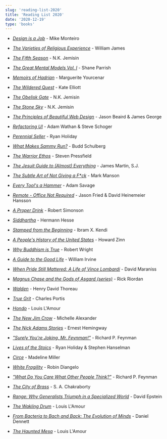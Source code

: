 ```yaml
---
slug: 'reading-list-2020'
title: 'Reading List 2020'
date: '2020-12-19'
type: 'books'
---
```


- [_Design is a Job_](https://smile.amazon.com/Design-Is-Job-Mike-Monteiro-audiobook/dp/B00JDUPYJK/ref=sr_1_1?dchild=1&keywords=design+is+a+job&qid=1604245980&s=books&sr=1-1 'Design is a Job') - Mike Monteiro
- [_The Varieties of Religious Experience_](https://smile.amazon.com/Varieties-Religious-Experience-William-James/dp/1539007324/ref=sr_1_1?dchild=1&keywords=the+varieties+of+religious+experience+william+james+penguin&qid=1604246037&s=books&sr=1-1 'The Varieties of Religious Experience') - William James
- [_The Fifth Season_](https://smile.amazon.com/Fifth-Season-Broken-Earth-Book-ebook/dp/B00H25FCSQ/ref=sr_1_2?crid=25R2O81TVMOUB&dchild=1&keywords=the+fifth+season&qid=1604246071&s=books&sprefix=the+fif%2Cstripbooks%2C182&sr=1-2 'The Fifth Season') - N.K. Jemisin
- [_The Great Mental Models Vol. I_](https://smile.amazon.com/Great-Mental-Models-Thinking-Concepts-ebook/dp/B07P79P8ST/ref=sr_1_1?crid=2Y1GB1NGHQH4Q&dchild=1&keywords=the+great+mental+models+volume+1&qid=1604246092&s=books&sprefix=the+great+menta%2Cstripbooks%2C169&sr=1-1 'The Great Mental Models Vol. I') - Shane Parrish
- [_Memoirs of Hadrian_](https://smile.amazon.com/Memoirs-Hadrian-Classics-Marguerite-Yourcenar/dp/0374529264/ref=sr_1_1?dchild=1&keywords=memoirs+of+hadrian&qid=1604246119&s=books&sr=1-1 'Memoirs of Hadrian') - Marguerite Yourcenar
- [_The Wildered Quest_](https://smile.amazon.com/Throne-Eldraine-Wildered-Kate-Elliott-ebook/dp/B07VP1PQ81/ref=sr_1_1?dchild=1&keywords=the+wildered+quest&qid=1604246139&s=books&sr=1-1 'The Wildered Quest') - Kate Elliott
- [_The Obelisk Gate_](https://smile.amazon.com/Obelisk-Gate-Broken-Earth-Book-ebook/dp/B01922I1GG/ref=sr_1_1?crid=LSCAZB8UNVDB&dchild=1&keywords=the+obelisk+gate&qid=1604246157&s=books&sprefix=the+obel%2Cstripbooks%2C153&sr=1-1 'The Obelisk Gate') - N.K. Jemisin
- [_The Stone Sky_](https://smile.amazon.com/Stone-Sky-Broken-Earth-Book-ebook/dp/B01N7EQOFA/ref=sr_1_1?dchild=1&keywords=the+stone+sky&qid=1604246175&s=books&sr=1-1 'The Stone Sky') - N.K. Jemisin
- [_The Principles of Beautiful Web Design_](https://smile.amazon.com/Principles-Beautiful-Web-Design-Designing/dp/0992279445/ref=sr_1_2?crid=30CLDH76XXCP&dchild=1&keywords=the+principles+of+beautiful+web+design&qid=1604246196&s=books&sprefix=the+principles+of+bea%2Cstripbooks%2C151&sr=1-2 'The Principals of Beautiful Web Design') - Jason Beaird & James George
- [_Refactoring UI_](https://refactoringui.com/ 'Refactoring UI') - Adam Wathan & Steve Schoger
- [_Perennial Seller_](https://smile.amazon.com/Perennial-Seller-Making-Marketing-Lasts/dp/0143109014/ref=sr_1_1?dchild=1&keywords=perennial+seller&qid=1604246258&s=books&sr=1-1 'Perennial Seller') - Ryan Holiday
- [_What Makes Sammy Run?_](https://smile.amazon.com/What-Makes-Sammy-Budd-Schulberg/dp/0679734228/ref=sr_1_1?crid=1UCU4M1K1WO1N&dchild=1&keywords=what+makes+sammy+run&qid=1604246275&s=books&sprefix=what+makes+sa%2Cstripbooks%2C176&sr=1-1 'What Makes Sammy Run?') - Budd Schulberg
- [_The Warrior Ethos_](https://smile.amazon.com/Warrior-Ethos-Steven-Pressfield/dp/193689100X/ref=sr_1_1?dchild=1&keywords=the+warrior+ethos&qid=1604246295&s=books&sr=1-1 'The Warrior Ethos') - Steven Pressfield
- [_The Jesuit Guide to (Almost) Everything_](https://smile.amazon.com/Jesuit-Guide-Almost-Everything-Spirituality/dp/0061432695/ref=sr_1_2?crid=1Z3NILRJBAKD4&dchild=1&keywords=the+jesuit+guide+to+almost+everything+james+martin&qid=1604246315&s=books&sprefix=the+jesuit%2Cstripbooks%2C156&sr=1-2 'The Jesuit Guide to (Almost) Everything') - James Martin, S.J.
- [_The Subtle Art of Not Giving a F\*ck_](https://smile.amazon.com/Subtle-Art-Not-Giving-Counterintuitive/dp/0062457713/ref=sr_1_1?crid=20SBH1ZILEKN0&dchild=1&keywords=the+subtle+art+of+not+giving+a+fck&qid=1604245631&sprefix=the+subtle%2Caps%2C186&sr=8-1 'The Subtle Art of Not Giving a F*ck') - Mark Manson
- [_Every Tool's a Hammer_](https://smile.amazon.com/Every-Tools-Hammer-Life-What/dp/1982113480/ref=sr_1_1?crid=WSXJQNZ9BTDD&dchild=1&keywords=every+tools+a+hammer&qid=1604245561&sprefix=every+tool%2Caps%2C153&sr=8-1 "Every Tool's a Hammer") - Adam Savage
- [_Remote - Office Not Required_](https://smile.amazon.com/Remote-Office-Required-Jason-Fried/dp/0804137501/ref=sr_1_1?crid=195CX2RZ206LT&dchild=1&keywords=remote+office+not+required&qid=1604246380&s=books&sprefix=remote+of%2Cstripbooks%2C159&sr=1-1 'Remote: Office Not Required') - Jason Fried & David Heinemeier Hansson
- [_A Proper Drink_](https://smile.amazon.com/Proper-Drink-Bartenders-Civilized-Drinking/dp/1607747545/ref=sr_1_1?dchild=1&keywords=a+proper+drink&qid=1604246400&s=books&sr=1-1 'A Proper Drink') - Robert Simonson
- [_Siddhartha_](https://smile.amazon.com/Siddhartha-Novel-Hermann-Hesse/dp/0553208845/ref=sr_1_3?dchild=1&keywords=siddhartha&qid=1604246420&s=books&sr=1-3 'Siddhartha') - Hermann Hesse
- [_Stamped from the Beginning_](https://smile.amazon.com/Stamped-Beginning-Definitive-History-National/dp/1568585985/ref=sr_1_1?crid=1T85EACZ6OXC1&dchild=1&keywords=stamped+from+beginning&qid=1604246440&s=books&sprefix=stamped+from%2Cstripbooks%2C152&sr=1-1 'Stamped from the Beginning') - Ibram X. Kendi
- [_A People's History of the United States_](https://smile.amazon.com/Peoples-History-United-States/dp/0062397346/ref=sr_1_1?crid=3WDQ1Q86JW4F&dchild=1&keywords=a+peoples+history+of+the+united+states&qid=1604246457&s=books&sprefix=a+peoples%2Cstripbooks%2C201&sr=1-1 "A People's History of the United States") - Howard Zinn
- [_Why Buddhism is True_](https://smile.amazon.com/Why-Buddhism-True-Philosophy-Enlightenment/dp/1439195463/ref=sr_1_1?crid=304LCYW1VVET9&dchild=1&keywords=why+buddhism+is+true+robert+wright&qid=1604246476&s=books&sprefix=why+bud%2Cstripbooks%2C157&sr=1-1 'Why Buddhism is True') - Robert Wright
- [_A Guide to the Good Life_](https://smile.amazon.com/Guide-Good-Life-Ancient-Stoic/dp/0195374614/ref=sr_1_1?crid=2ODJJDD5Y25NV&dchild=1&keywords=a+guide+to+the+good+life&qid=1604246497&s=books&sprefix=a+guide+to+the+goo%2Cstripbooks%2C153&sr=1-1 'A Guide to the Good Life') - William Irvine
- [_When Pride Still Mattered: A Life of Vince Lombardi_](https://smile.amazon.com/When-Pride-Still-Mattered-Lombardi/dp/0684870185/ref=sr_1_1?crid=24TTHY00DQ0MP&dchild=1&keywords=when+pride+still+mattered+a+life+of+vince+lombardi&qid=1604246515&s=books&sprefix=when+pride+sti%2Cstripbooks%2C182&sr=1-1 'When Pride Still Mattered') - David Maraniss
- [_Magnus Chase and the Gods of Asgard (series)_](https://smile.amazon.com/gp/slredirect/picassoRedirect.html/ref=pa_sp_atf_stripbooks_sr_pg1_1?ie=UTF8&adId=A01596521JHX2UUFYALFB&url=%2FMagnus-Chase-Asgard-Hardcover-Boxed%2Fdp%2F1484767373%2Fref%3Dsr_1_1_sspa%3Fcrid%3D36IEP4XZ0YZ08%26dchild%3D1%26keywords%3Dmagnus%2Bchase%26qid%3D1604246887%26s%3Dbooks%26sprefix%3Dmagnus%2Bc%252Cstripbooks%252C-1%26sr%3D1-1-spons%26psc%3D1&qualifier=1604246887&id=8660782146075021&widgetName=sp_atf 'Magnus Chase and the Gods of Asgard (series)') - Rick Riordan

- [_Walden_](https://smile.amazon.com/Walden-Civil-Disobedience-Henry-Thoreau/dp/0451532163/ref=sr_1_3?dchild=1&keywords=walden&qid=1604246551&s=books&sr=1-3 'Walden') - Henry David Thoreau
- [_True Grit_](https://smile.amazon.com/True-Grit-Novel-Charles-Portis/dp/159020459X/ref=sr_1_1?dchild=1&keywords=true+grit&qid=1604246565&s=books&sr=1-1 'True Grit') - Charles Portis
- [_Hondo_](https://smile.amazon.com/Hondo-Louis-LAmours-Lost-Treasures/dp/059312992X/ref=sr_1_1?dchild=1&keywords=hondo&qid=1604246577&s=books&sr=1-1 'Hondo') - Louis L'Amour
- [_The New Jim Crow_](https://smile.amazon.com/New-Jim-Crow-Incarceration-Colorblindness/dp/1620971933/ref=sr_1_2?crid=240JXGTTZFNYU&dchild=1&keywords=the+new+jim+crow&qid=1604246591&s=books&sprefix=the+new+jim%2Cstripbooks%2C247&sr=1-2 'The New Jim Crow') - Michelle Alexander
- [_The Nick Adams Stories_](https://smile.amazon.com/Nick-Adams-Stories-Ernest-Hemingway/dp/0684169401/ref=sr_1_2?crid=3U3KCP6C6IZMH&dchild=1&keywords=the+nick+adams+stories+by+ernest+hemingway&qid=1604246607&s=books&sprefix=the+nick+adam%2Cstripbooks%2C152&sr=1-2 'The Nick Adams Stories') - Ernest Hemingway
- [_"Surely You're Joking, Mr. Feynman!"_](https://smile.amazon.com/Surely-Youre-Joking-Mr-Feynman/dp/0393355624/ref=sr_1_1?crid=1ODBBTESQ53G4&dchild=1&keywords=surely+you%27re+joking+mr.+feynman&qid=1604246626&s=books&sprefix=surely%2Cstripbooks%2C182&sr=1-1 "Surely You're Joking Mr. Feynman!") - Richard P. Feynman
- [_Lives of the Stoics_](https://smile.amazon.com/Lives-Stoics-Living-Marcus-Aurelius/dp/052554187X/ref=sr_1_2?crid=KM1D5MMAAI0N&dchild=1&keywords=lives+of+the+stoics&qid=1604246714&s=books&sprefix=lives+of+the%2Cstripbooks%2C182&sr=1-2 'Lives of the Stoics') - Ryan Holiday & Stephen Hanselman
- [_Circe_](https://smile.amazon.com/Circe-Madeline-Miller/dp/0316556327/ref=sr_1_1?dchild=1&keywords=circe&qid=1604246702&s=books&sr=1-1 'Circe') - Madeline Miller
- [_White Fragility_](https://smile.amazon.com/White-Fragility-People-About-Racism/dp/0807047414/ref=sr_1_3?crid=3J06ZKMC8JCHX&dchild=1&keywords=white+fragility&qid=1604246686&s=books&sprefix=white+fra%2Cstripbooks%2C179&sr=1-3 'White Fragility') - Robin Diangelo
- [_"What Do You Care What Other People Think?"_](https://smile.amazon.com/What-Care-Other-People-Think/dp/0393355640/ref=sr_1_2?crid=1ODBBTESQ53G4&dchild=1&keywords=surely+you%27re+joking+mr.+feynman&qid=1604246626&s=books&sprefix=surely%2Cstripbooks%2C182&sr=1-2 'What Do You Care What Other People Think?') - Richard P. Feynman
- [_The City of Brass_](https://smile.amazon.com/The-City-of-Brass-S-A-Chakraborty-audiobook/dp/B075KWZZWR/ref=sr_1_1?dchild=1&keywords=the+city+of+brass&qid=1604246754&s=books&sr=1-1 'The City of Brass') - S. A. Chakraborty
- [_Range: Why Generalists Triumph in a Specialized World_](https://smile.amazon.com/Range-Generalists-Triumph-Specialized-World/dp/0735214484/ref=tmm_hrd_swatch_0?_encoding=UTF8&qid=1608384661&sr=8-3 'Range: Why Generalists Triumph in a Specialized World') - David Epstein
- [_The Wakling Drum_](https://smile.amazon.com/Walking-Drum-Louis-LAmours-Treasures/dp/1984817884/ref=sr_1_1?dchild=1&keywords=the+walking+drum&qid=1608384719&sr=8-1 'The Walking Drum') - Louis L'Amour
- [_From Bacteria to Bach and Back: The Evolution of Minds_](https://smile.amazon.com/Bacteria-Bach-Back-Evolution-Minds/dp/0393355500/ref=sr_1_1?crid=32NPXVB5MS2DT&dchild=1&keywords=from+bacteria+to+bach+and+back&qid=1608384769&sprefix=from+bacte%2Caps%2C169&sr=8-1 'From Bacteria to Bach and Back: The Evolution of Minds') - Daniel Dennett
- [_The Haunted Mesa_](https://smile.amazon.com/Haunted-Mesa-Louis-LAmours-Treasures/dp/1984817876/ref=sr_1_1?dchild=1&keywords=the+haunted+mesa&qid=1608384809&sr=8-1 'The Haunted Mesa') - Louis L'Amour
